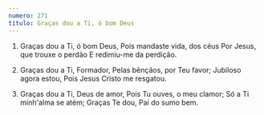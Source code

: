 ```yaml
---
numero: 271
titulo: Graças dou a Ti, ó bom Deus
---
```

1. Graças dou a Ti, ó bom Deus,
   Pois mandaste vida, dos céus
   Por Jesus, que trouxe o perdão
   E redimiu-me da perdição.

2. Graças dou a Ti, Formador,
   Pelas bênçãos, por Teu favor;
   Jubiloso agora estou,
   Pois Jesus Cristo me resgatou.

3. Graças dou a Ti, Deus de amor,
   Pois Tu ouves, o meu clamor;
   Só a Ti minh'alma se atém;
   Graças Te dou, Pai do sumo bem.
